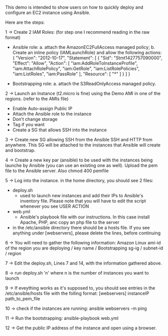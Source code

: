 This demo is intended to show users on how to quickly deploy and configure an EC2 instance using Ansible.

Here are the steps:

1 -> Create 2 IAM Roles: (for step one I recommend reading in the raw format)
  - Ansible role: 
       a. attach the AmazonEC2FullAccess managed policy;
       b. Create an inline policy (IAMLaunchRole) and allow the following actions:
        	{
   				 "Version": "2012-10-17",
  				 "Statement": [
       				 {
            			 "Sid": "Stmt1427757090000",
            			 "Effect": "Allow",
          			     "Action": [
               				 "iam:AddRoleToInstanceProfile",
             			     "iam:AttachRolePolicy",
				             "iam:GetRole",
				             "iam:ListRolePolicies",
				             "iam:ListRoles",
				             "iam:PassRole"
            			 ],
            			 "Resource": [
                			  "*"
            			 ]
        			 }
    			 ]
			}			
  
  - Bootstrapping role:
  		a. attach the S3ReadOnlyAccess managed policy.

2 -> Launch an Instance (t2.micro is fine) using the Demo AMI in one of the regions. (refer to the AMIs file)
  - Enable Auto-assign Public IP
  - Attach the Ansible role to the instance
  - Don't change storage
  - Tag if you want
  - Create a SG that allows SSH into the instance

3 -> Create new SG allowing SSH from the Ansible SSH and HTTP from anywhere. This SG will be attached to the instances that Ansible will create and bootstrap.

4 -> Create a new key par (ansible) to be used with the instances being launche by Ansible (you can use an existing one as well). Upload the pem file to the Ansible server. Also chmod 400 pemfile

5 -> Log into the instance. in the home directory, you should see 2 files:
  - deploy.sh 
     - used to launch new instances and add their IPs to Ansible's inventory file. Please note that you will have to edit the script whenever you see USER ACTION
  - web.yml
  	 - Ansible's playbook file with our instructions. In this case install Apache, PHP, anc copy an php file to the server
  - in the /etc/ansible directory there should be a hosts file. If you see anything under [webservers], please delete the lines, before continuing

6 -> You will need to gather the following information: Amazon Linux ami-id of the region you are deploying /  key name / Bootstrapping sg-ig / subnet-id / region

7 -> Edit the deploy.sh, Lines 7 and 14, with the information gathered above.

8 -> run deploy.sh 'n' where n is the number of instances you want to launch

9 -> If eveything works as it's supposed to, you should see entries in the /etc/ansible/hosts file with the folling format:
[webservers]
instanceIP path_to_pem_file

10 -> check if the instances are running:  ansible webservers -m ping

11 -> Run the bootstrapping: ansible-playbook web.yml

12 -> Get the public IP address of the instance and open using a browser. 
